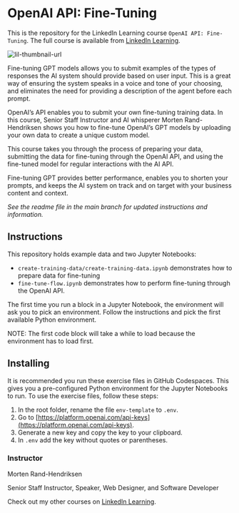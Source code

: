 # OpenAI API: Fine-Tuning
This is the repository for the LinkedIn Learning course `OpenAI API: Fine-Tuning`. The full course is available from [LinkedIn Learning][lil-course-url].

![lil-thumbnail-url]

Fine-tuning GPT models allows you to submit examples of the types of responses the AI system should provide based on user input. This is a great way of ensuring the system speaks in a voice and tone of your choosing, and eliminates the need for providing a description of the agent before each prompt.

OpenAI’s API enables you to submit your own fine-tuning training data. In this course, Senior Staff Instructor and AI whisperer Morten Rand-Hendriksen shows you how to fine-tune OpenAI’s GPT models by uploading your own data to create a unique custom model.

This course takes you through the process of preparing your data, submitting the data for fine-tuning through the OpenAI API, and using the fine-tuned model for regular interactions with the AI API. 

Fine-tuning GPT provides better performance, enables you to shorten your prompts, and keeps the AI system on track and on target with your business content and context.

_See the readme file in the main branch for updated instructions and information._

## Instructions
This repository holds example data and two Jupyter Notebooks:
- `create-training-data/create-training-data.ipynb` demonstrates how to prepare data for fine-tuning
- `fine-tune-flow.ipynb` demonstrates how to perform fine-tuning through the OpenAI API.

The first time you run a block in a Jupyter Notebook, the environment will ask you to pick an environment. Follow the instructions and pick the first available Python environment. 

NOTE: The first code block will take a while to load because the environment has to load first.

## Installing
It is recommended you run these exercise files in GitHub Codespaces. This gives you a pre-configured Python environment for the Jupyter Notebooks to run.
To use the exercise files, follow these steps:
1. In the root folder, rename the file `env-template` to `.env`.
2. Go to [https://platform.openai.com/api-keys](https://platform.openai.com/api-keys).
3. Generate a new key and copy the key to your clipboard.
4. In `.env` add the key without quotes or parentheses.

### Instructor

Morten Rand-Hendriksen

Senior Staff Instructor, Speaker, Web Designer, and Software Developer

                            

Check out my other courses on [LinkedIn Learning](https://www.linkedin.com/learning/instructors/morten-rand-hendriksen?u=104).

[0]: # (Replace these placeholder URLs with actual course URLs)

[lil-course-url]: https://www.linkedin.com/learning/openai-api-fine-tuning-21058733
[lil-thumbnail-url]: https://media.licdn.com/dms/image/D4D0DAQFE_LhqtfTWIw/learning-public-crop_675_1200/0/1713563299935?e=2147483647&v=beta&t=VFZaYAvNo0s7fvslE_g9JlEjZnX5TwmXyw9x8N4Fhq8
